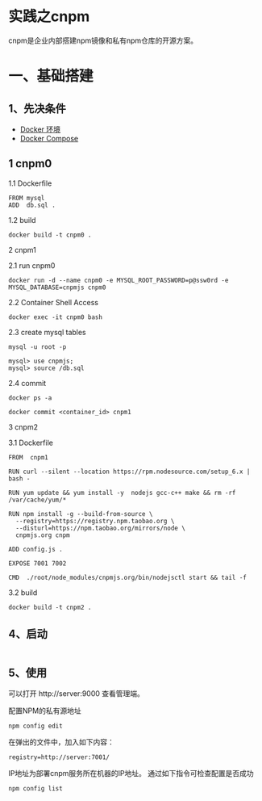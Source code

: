 实践之cnpm
==========

cnpm是企业内部搭建npm镜像和私有npm仓库的开源方案。

# 一、基础搭建

## 1、先决条件
* [Docker 环境](http://192.168.3.103/Hakugei/docker/wikis/Install-by-script)
* [Docker Compose](http://192.168.3.103/Hakugei/docker/wikis/Docker-Compose-Install)

## 1 cnpm0 

1.1 Dockerfile
```
FROM mysql
ADD  db.sql .
```

1.2 build
```
docker build -t cnpm0 .
```

2 cnpm1 

2.1 run cnpm0
```
docker run -d --name cnpm0 -e MYSQL_ROOT_PASSWORD=p@ssw0rd -e MYSQL_DATABASE=cnpmjs cnpm0
```

2.2 Container Shell Access
```
docker exec -it cnpm0 bash
```

2.3 create mysql tables
```
mysql -u root -p

mysql> use cnpmjs;
mysql> source /db.sql
```

2.4 commit
```
docker ps -a

docker commit <container_id> cnpm1
```

3 cnpm2

3.1 Dockerfile
```
FROM  cnpm1

RUN curl --silent --location https://rpm.nodesource.com/setup_6.x | bash -

RUN yum update && yum install -y  nodejs gcc-c++ make && rm -rf /var/cache/yum/*
  
RUN npm install -g --build-from-source \
  --registry=https://registry.npm.taobao.org \
  --disturl=https://npm.taobao.org/mirrors/node \
  cnpmjs.org cnpm 
  
ADD config.js .

EXPOSE 7001 7002

CMD  ./root/node_modules/cnpmjs.org/bin/nodejsctl start && tail -f 
```

3.2 build
```
docker build -t cnpm2 .
```

## 4、启动

```

```
## 5、使用
可以打开 http://server:9000 查看管理端。

配置NPM的私有源地址
```
npm config edit
```
在弹出的文件中，加入如下内容：
```
registry=http://server:7001/
```
IP地址为部署cnpm服务所在机器的IP地址。
通过如下指令可检查配置是否成功
```
npm config list
```